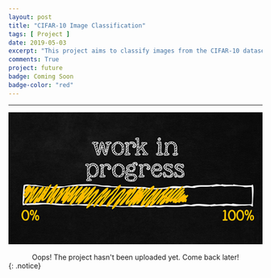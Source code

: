```yaml
---
layout: post
title: "CIFAR-10 Image Classification"
tags: [ Project ]
date: 2019-05-03
excerpt: "This project aims to classify images from the CIFAR-10 dataset. The dataset consists of airplanes, dogs, cats, and other objects. I begin with preprocessing the images, then train a convolutional neural network on all the samples. The images need to be normalized and the labels need to be one-hot encoded and then build a convolutional, max pooling, dropout, and fully connected layers. At the end, you'll get to see my neural network's predictions on the sample images."
comments: True
project: future
badge: Coming Soon
badge-color: "red"
---
```


---

![png](/assets/img/wip.jpg)
<center> Oops! The project hasn't been uploaded yet. Come back later! </center>
{: .notice}
